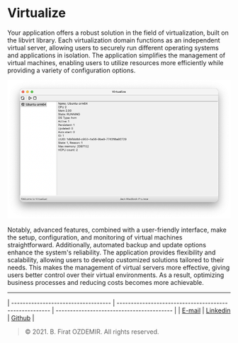 # Virtualize

Your application offers a robust solution in the field of virtualization, built on the libvirt library. Each virtualization domain functions as an independent virtual server, allowing users to securely run different operating systems and applications in isolation. The application simplifies the management of virtual machines, enabling users to utilize resources more efficiently while providing a variety of configuration options.

![Preview](./assets/virtualize.png)

Notably, advanced features, combined with a user-friendly interface, make the setup, configuration, and monitoring of virtual machines straightforward. Additionally, automated backup and update options enhance the system's reliability. The application provides flexibility and scalability, allowing users to develop customized solutions tailored to their needs. This makes the management of virtual servers more effective, giving users better control over their virtual environments. As a result, optimizing business processes and reducing costs becomes more achievable.

---

| ----------------------------------- | ------------------------------------------------------ | ----------------------------------------- |
| [E-mail](b.firat.ozdemir@gmail.com) | [Linkedin](https://www.linkedin.com/in/bfiratozdemir/) | [Github](https://github.com/JackCampbell) |


> © 2021. B. Firat OZDEMIR. All rights reserved.
